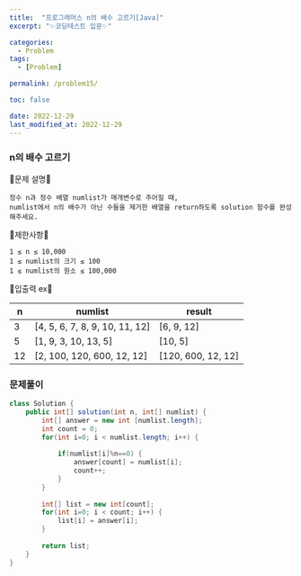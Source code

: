 ```yaml
---
title:  "프로그래머스 n의 배수 고르기[Java]"
excerpt: "✨코딩테스트 입문✨"

categories:
  - Problem
tags:
  - [Problem]

permalink: /problem15/

toc: false

date: 2022-12-29
last_modified_at: 2022-12-29
---
```

### n의 배수 고르기

💫문제 설명💫

```
정수 n과 정수 배열 numlist가 매개변수로 주어질 때, 
numlist에서 n의 배수가 아닌 수들을 제거한 배열을 return하도록 solution 함수를 완성해주세요.
```
💫제한사항💫

```
1 ≤ n ≤ 10,000
1 ≤ numlist의 크기 ≤ 100
1 ≤ numlist의 원소 ≤ 100,000
```

💫입출력 ex💫

|n|numlist|result|
|---|------|---|
|3|[4, 5, 6, 7, 8, 9, 10, 11, 12]|[6, 9, 12]|
|5|[1, 9, 3, 10, 13, 5]|[10, 5]|
|12|[2, 100, 120, 600, 12, 12]|[120, 600, 12, 12]|

### 문제풀이

```java
class Solution {
    public int[] solution(int n, int[] numlist) {
        int[] answer = new int [numlist.length];
        int count = 0;
        for(int i=0; i < numlist.length; i++) {
            
            if(numlist[i]%n==0) {
                answer[count] = numlist[i];
                count++;
            } 
        }
        
        int[] list = new int[count];
        for(int i=0; i < count; i++) {
            list[i] = answer[i];
        }
        
        return list;
    }
}
```
